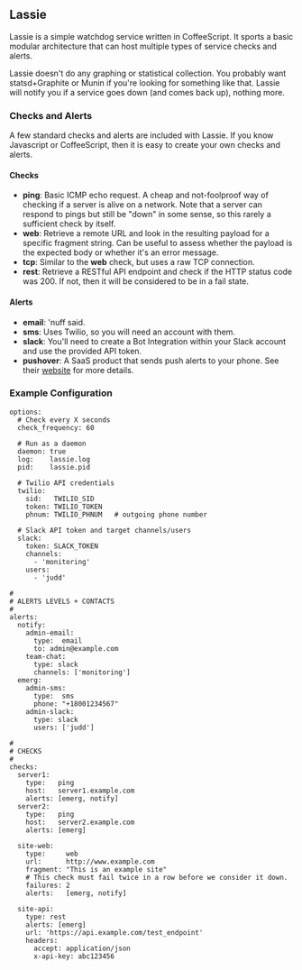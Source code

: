 ## Lassie

Lassie is a simple watchdog service written in CoffeeScript. It sports a
basic modular architecture that can host multiple types of service checks
and alerts.

Lassie doesn't do any graphing or statistical collection. You probably
want statsd+Graphite or Munin if you're looking for something like that.
Lassie will notify you if a service goes down (and comes back up), nothing
more.


### Checks and Alerts

A few standard checks and alerts are included with Lassie. If you know
Javascript or CoffeeScript, then it is easy to create your own checks and
alerts.

#### Checks

- **ping**: Basic ICMP echo request. A cheap and not-foolproof way of
  checking if a server is alive on a network. Note that a server can
  respond to pings but still be "down" in some sense, so this rarely a
  sufficient check by itself.
- **web**: Retrieve a remote URL and look in the resulting payload for a
  specific fragment string. Can be useful to assess whether the payload is
  the expected body or whether it's an error message.
- **tcp**: Similar to the **web** check, but uses a raw TCP connection.
- **rest**: Retrieve a RESTful API endpoint and check if the HTTP status
  code was 200. If not, then it will be considered to be in a fail state.


#### Alerts

- **email**: 'nuff said.
- **sms**: Uses Twilio, so you will need an account with them.
- **slack**: You'll need to create a Bot Integration within your Slack
  account and use the provided API token.
- **pushover**: A SaaS product that sends push alerts to your phone. See
  their [website](https://pushover.net) for more details.


### Example Configuration

    options:
      # Check every X seconds
      check_frequency: 60

      # Run as a daemon
      daemon: true
      log:    lassie.log
      pid:    lassie.pid

      # Twilio API credentials
      twilio:
        sid:   TWILIO_SID
        token: TWILIO_TOKEN
        phnum: TWILIO_PHNUM   # outgoing phone number

      # Slack API token and target channels/users
      slack:
        token: SLACK_TOKEN
        channels:
          - 'monitoring'
        users:
          - 'judd'

    #
    # ALERTS LEVELS + CONTACTS
    #
    alerts:
      notify:
        admin-email:
          type:  email
          to: admin@example.com
        team-chat:
          type: slack
          channels: ['monitoring']
      emerg:
        admin-sms:
          type:  sms
          phone: "+18001234567"
        admin-slack:
          type: slack
          users: ['judd']

    #
    # CHECKS
    #
    checks:
      server1:
        type:   ping
        host:   server1.example.com
        alerts: [emerg, notify]
      server2:
        type:   ping
        host:   server2.example.com
        alerts: [emerg]

      site-web:
        type:     web
        url:      http://www.example.com
        fragment: "This is an example site"
        # This check must fail twice in a row before we consider it down.
        failures: 2
        alerts:   [emerg, notify]

      site-api:
        type: rest
        alerts: [emerg]
        url: 'https://api.example.com/test_endpoint'
        headers:
          accept: application/json
          x-api-key: abc123456
